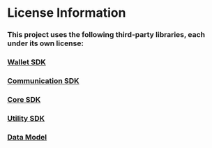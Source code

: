 # License Information

### This project uses the following third-party libraries, each under its own license:

### [Wallet SDK](source/DIDClientSDK/did-wallet-sdk-ios/dependencies-license.md)  

### [Communication SDK](source/DIDClientSDK/did-communication-sdk-ios/dependencies-license.md) 

### [Core SDK](source/DIDClientSDK/did-core-sdk-ios/dependencies-license.md)  

### [Utility SDK](source/DIDClientSDK/did-utility-sdk-ios/dependencies-license.md)  

### [Data Model](source/DIDClientSDK/did-datamodel-sdk-ios/dependencies-license.md)
